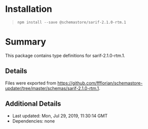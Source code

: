 # Installation
> `npm install --save @schemastore/sarif-2.1.0-rtm.1`

# Summary
This package contains type definitions for sarif-2.1.0-rtm.1.

## Details
Files were exported from https://github.com/ffflorian/schemastore-updater/tree/master/schemas/sarif-2.1.0-rtm.1.

## Additional Details
* Last updated: Mon, Jul 29, 2019, 11:30:14 GMT
* Dependencies: none
